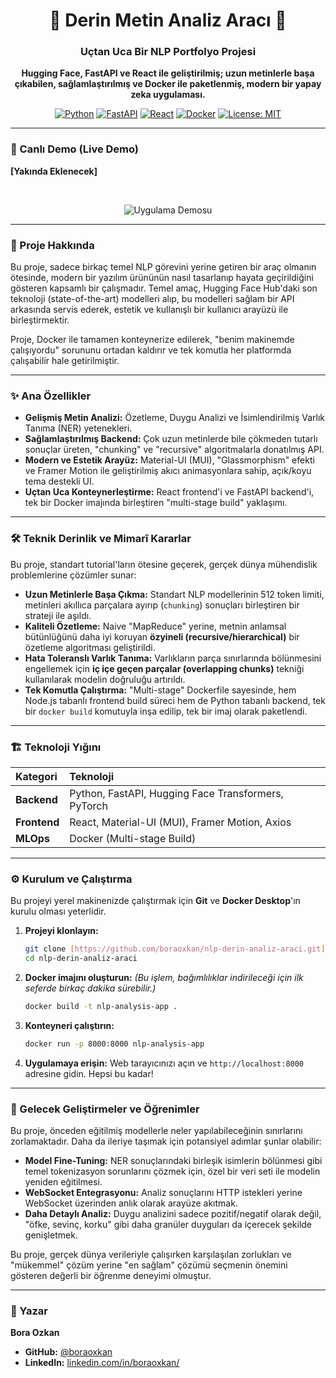 <div align="center">

# 🤖 Derin Metin Analiz Aracı 🧠

### Uçtan Uca Bir NLP Portfolyo Projesi

**Hugging Face, FastAPI ve React ile geliştirilmiş; uzun metinlerle başa çıkabilen, sağlamlaştırılmış ve Docker ile paketlenmiş, modern bir yapay zeka uygulaması.**

</div>

<div align="center">

[![Python](https://img.shields.io/badge/Python-3.11-3776AB?style=for-the-badge&logo=python&logoColor=white)](https://www.python.org/)
[![FastAPI](https://img.shields.io/badge/FastAPI-0.109-009688?style=for-the-badge&logo=fastapi&logoColor=white)](https://fastapi.tiangolo.com/)
[![React](https://img.shields.io/badge/React-18-61DAFB?style=for-the-badge&logo=react&logoColor=black)](https://reactjs.org/)
[![Docker](https://img.shields.io/badge/Docker-20.10-2496ED?style=for-the-badge&logo=docker&logoColor=white)](https://www.docker.com/)
[![License: MIT](https://img.shields.io/badge/License-MIT-yellow.svg?style=for-the-badge)](https://opensource.org/licenses/MIT)

</div>

---

### 🚀 Canlı Demo (Live Demo)

**[Yakında Eklenecek]**

<br>

<div align="center">

![Uygulama Demosu](https://imgur.com/a/X8dLUg5)

</div>

---

### 🎯 Proje Hakkında

Bu proje, sadece birkaç temel NLP görevini yerine getiren bir araç olmanın ötesinde, modern bir yazılım ürününün nasıl tasarlanıp hayata geçirildiğini gösteren kapsamlı bir çalışmadır. Temel amaç, Hugging Face Hub'daki son teknoloji (state-of-the-art) modelleri alıp, bu modelleri sağlam bir API arkasında servis ederek, estetik ve kullanışlı bir kullanıcı arayüzü ile birleştirmektir.

Proje, Docker ile tamamen konteynerize edilerek, "benim makinemde çalışıyordu" sorununu ortadan kaldırır ve tek komutla her platformda çalışabilir hale getirilmiştir.

---

### ✨ Ana Özellikler

-   **Gelişmiş Metin Analizi:** Özetleme, Duygu Analizi ve İsimlendirilmiş Varlık Tanıma (NER) yetenekleri.
-   **Sağlamlaştırılmış Backend:** Çok uzun metinlerde bile çökmeden tutarlı sonuçlar üreten, "chunking" ve "recursive" algoritmalarla donatılmış API.
-   **Modern ve Estetik Arayüz:** Material-UI (MUI), "Glassmorphism" efekti ve Framer Motion ile geliştirilmiş akıcı animasyonlara sahip, açık/koyu tema destekli UI.
-   **Uçtan Uca Konteynerleştirme:** React frontend'i ve FastAPI backend'i, tek bir Docker imajında birleştiren "multi-stage build" yaklaşımı.

---

### 🛠️ Teknik Derinlik ve Mimarî Kararlar

Bu proje, standart tutorial'ların ötesine geçerek, gerçek dünya mühendislik problemlerine çözümler sunar:

-   **Uzun Metinlerle Başa Çıkma:** Standart NLP modellerinin 512 token limiti, metinleri akıllıca parçalara ayırıp (`chunking`) sonuçları birleştiren bir strateji ile aşıldı.
-   **Kaliteli Özetleme:** Naive "MapReduce" yerine, metnin anlamsal bütünlüğünü daha iyi koruyan **özyineli (recursive/hierarchical)** bir özetleme algoritması geliştirildi.
-   **Hata Toleranslı Varlık Tanıma:** Varlıkların parça sınırlarında bölünmesini engellemek için **iç içe geçen parçalar (overlapping chunks)** tekniği kullanılarak modelin doğruluğu artırıldı.
-   **Tek Komutla Çalıştırma:** "Multi-stage" Dockerfile sayesinde, hem Node.js tabanlı frontend build süreci hem de Python tabanlı backend, tek bir `docker build` komutuyla inşa edilip, tek bir imaj olarak paketlendi.

---

### 🏗️ Teknoloji Yığını

| Kategori  | Teknoloji                                       |
| :-------- | :---------------------------------------------- |
| **Backend** | Python, FastAPI, Hugging Face Transformers, PyTorch |
| **Frontend**| React, Material-UI (MUI), Framer Motion, Axios  |
| **MLOps** | Docker (Multi-stage Build)                      |

---

### ⚙️ Kurulum ve Çalıştırma

Bu projeyi yerel makinenizde çalıştırmak için **Git** ve **Docker Desktop**'ın kurulu olması yeterlidir.

1.  **Projeyi klonlayın:**
    ```bash
    git clone [https://github.com/boraoxkan/nlp-derin-analiz-araci.git](https://github.com/boraoxkan/nlp-derin-analiz-araci.git)
    cd nlp-derin-analiz-araci
    ```

2.  **Docker imajını oluşturun:**
    *(Bu işlem, bağımlılıklar indirileceği için ilk seferde birkaç dakika sürebilir.)*
    ```bash
    docker build -t nlp-analysis-app .
    ```

3.  **Konteyneri çalıştırın:**
    ```bash
    docker run -p 8000:8000 nlp-analysis-app
    ```

4.  **Uygulamaya erişin:**
    Web tarayıcınızı açın ve `http://localhost:8000` adresine gidin. Hepsi bu kadar!

---

### 🧠 Gelecek Geliştirmeler ve Öğrenimler

Bu proje, önceden eğitilmiş modellerle neler yapılabileceğinin sınırlarını zorlamaktadır. Daha da ileriye taşımak için potansiyel adımlar şunlar olabilir:

-   **Model Fine-Tuning:** NER sonuçlarındaki birleşik isimlerin bölünmesi gibi temel tokenizasyon sorunlarını çözmek için, özel bir veri seti ile modelin yeniden eğitilmesi.
-   **WebSocket Entegrasyonu:** Analiz sonuçlarını HTTP istekleri yerine WebSocket üzerinden anlık olarak arayüze akıtmak.
-   **Daha Detaylı Analiz:** Duygu analizini sadece pozitif/negatif olarak değil, "öfke, sevinç, korku" gibi daha granüler duyguları da içerecek şekilde genişletmek.

Bu proje, gerçek dünya verileriyle çalışırken karşılaşılan zorlukları ve "mükemmel" çözüm yerine "en sağlam" çözümü seçmenin önemini gösteren değerli bir öğrenme deneyimi olmuştur.

---

### 👤 Yazar

**Bora Ozkan**

* **GitHub:** [@boraoxkan](https://github.com/boraoxkan)
* **LinkedIn:** [linkedin.com/in/boraoxkan/](https://www.linkedin.com/in/boraoxkan/)